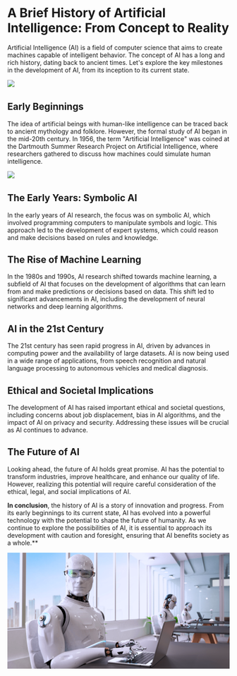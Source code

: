 # A Brief History of Artificial Intelligence: From Concept to Reality #

Artificial Intelligence (AI) is a field of computer science that aims to create machines capable of intelligent behavior. The concept of AI has a long and rich history, dating back to ancient times. Let's explore the key milestones in the development of AI, from its inception to its current state.

![](assets/history-of-artificial-intelligence.jpg)


## Early Beginnings ##

The idea of artificial beings with human-like intelligence can be traced back to ancient mythology and folklore. However, the formal study of AI began in the mid-20th century. In 1956, the term "Artificial Intelligence" was coined at the Dartmouth Summer Research Project on Artificial Intelligence, where researchers gathered to discuss how machines could simulate human intelligence.

![](assets/ai-development-timeline.png)

## The Early Years: Symbolic AI ##



In the early years of AI research, the focus was on symbolic AI, which involved programming computers to manipulate symbols and logic. This approach led to the development of expert systems, which could reason and make decisions based on rules and knowledge.

## The Rise of Machine Learning ##

In the 1980s and 1990s, AI research shifted towards machine learning, a subfield of AI that focuses on the development of algorithms that can learn from and make predictions or decisions based on data. This shift led to significant advancements in AI, including the development of neural networks and deep learning algorithms.

## AI in the 21st Century ##

The 21st century has seen rapid progress in AI, driven by advances in computing power and the availability of large datasets. AI is now being used in a wide range of applications, from speech recognition and natural language processing to autonomous vehicles and medical diagnosis.

## Ethical and Societal Implications ##

The development of AI has raised important ethical and societal questions, including concerns about job displacement, bias in AI algorithms, and the impact of AI on privacy and security. Addressing these issues will be crucial as AI continues to advance.

## The Future of AI ##

Looking ahead, the future of AI holds great promise. AI has the potential to transform industries, improve healthcare, and enhance our quality of life. However, realizing this potential will require careful consideration of the ethical, legal, and social implications of AI.

**In conclusion**, the history of AI is a story of innovation and progress. From its early beginnings to its current state, AI has evolved into a powerful technology with the potential to shape the future of humanity. As we continue to explore the possibilities of AI, it is essential to approach its development with caution and foresight, ensuring that AI benefits society as a whole.**

![](assets/ai_future_of_work.png)

